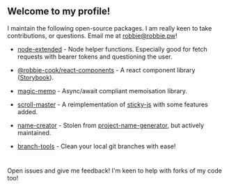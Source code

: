 ## Welcome to my profile!

I maintain the following open-source packages. I am really keen to take contributions,
or questions. Email me at robbie@robbie.pw!

- [node-extended](https://www.npmjs.com/package/node-extended) - Node helper functions. Especially good for fetch requests with bearer tokens and questioning the user.
- [@robbie-cook/react-components](https://www.npmjs.com/package/@robbie-cook/react-components) - A react component library ([Storybook](reactcomponents.robbie.pw)).
- [magic-memo](https://www.npmjs.com/package/magic-memo) - Async/await compliant memoisation library.
- [scroll-master](https://www.npmjs.com/package/scroll-master) - A reimplementation of [sticky-js](https://rgalus.github.io/sticky-js/) with some features added.
- [name-creator](https://www.npmjs.com/package/name-creator) - Stolen from  [project-name-generator](https://github.com/aceakash/project-name-generator), but actively maintained.
- [branch-tools](https://www.npmjs.com/package/branch-tools) - Clean your local git branches with ease!
  
  
  #

Open issues and give me feedback! I'm keen to help with forks of my code too!
